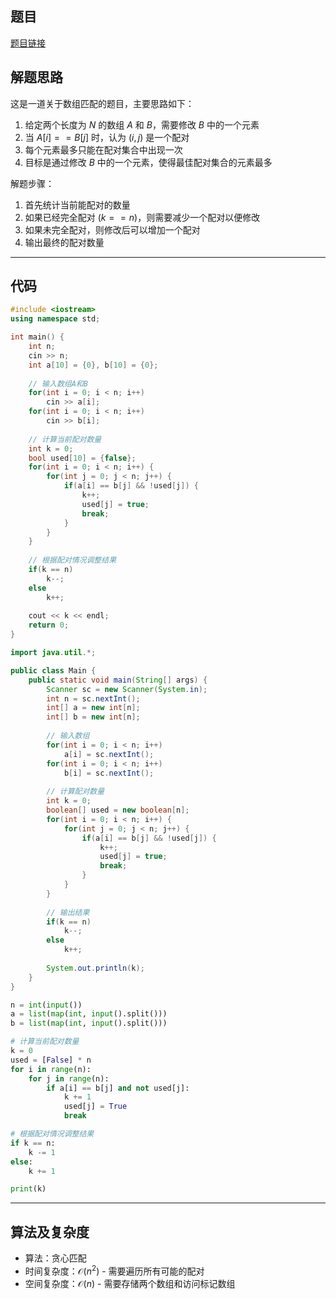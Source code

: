 ## 题目
[题目链接](https://www.nowcoder.com/practice/8baf0ea64dcb42258746f72224f8c4f5?tpId=182&tqId=372957&sourceUrl=/exam/oj&channenl=wgithub&fromPut=wgithub)

## 解题思路

这是一道关于数组匹配的题目，主要思路如下：

1. 给定两个长度为 $N$ 的数组 $A$ 和 $B$，需要修改 $B$ 中的一个元素
2. 当 $A[i]==B[j]$ 时，认为 $(i,j)$ 是一个配对
3. 每个元素最多只能在配对集合中出现一次
4. 目标是通过修改 $B$ 中的一个元素，使得最佳配对集合的元素最多

解题步骤：
1. 首先统计当前能配对的数量
2. 如果已经完全配对 $(k==n)$，则需要减少一个配对以便修改
3. 如果未完全配对，则修改后可以增加一个配对
4. 输出最终的配对数量

---

## 代码

```cpp
#include <iostream>
using namespace std;

int main() {
    int n;
    cin >> n;
    int a[10] = {0}, b[10] = {0};
    
    // 输入数组A和B
    for(int i = 0; i < n; i++)
        cin >> a[i];
    for(int i = 0; i < n; i++)
        cin >> b[i];
    
    // 计算当前配对数量
    int k = 0;
    bool used[10] = {false};
    for(int i = 0; i < n; i++) {
        for(int j = 0; j < n; j++) {
            if(a[i] == b[j] && !used[j]) {
                k++;
                used[j] = true;
                break;
            }
        }
    }
    
    // 根据配对情况调整结果
    if(k == n)
        k--;
    else
        k++;
        
    cout << k << endl;
    return 0;
}
```

```java
import java.util.*;

public class Main {
    public static void main(String[] args) {
        Scanner sc = new Scanner(System.in);
        int n = sc.nextInt();
        int[] a = new int[n];
        int[] b = new int[n];
        
        // 输入数组
        for(int i = 0; i < n; i++)
            a[i] = sc.nextInt();
        for(int i = 0; i < n; i++)
            b[i] = sc.nextInt();
            
        // 计算配对数量
        int k = 0;
        boolean[] used = new boolean[n];
        for(int i = 0; i < n; i++) {
            for(int j = 0; j < n; j++) {
                if(a[i] == b[j] && !used[j]) {
                    k++;
                    used[j] = true;
                    break;
                }
            }
        }
        
        // 输出结果
        if(k == n)
            k--;
        else
            k++;
            
        System.out.println(k);
    }
}
```

```python
n = int(input())
a = list(map(int, input().split()))
b = list(map(int, input().split()))

# 计算当前配对数量
k = 0
used = [False] * n
for i in range(n):
    for j in range(n):
        if a[i] == b[j] and not used[j]:
            k += 1
            used[j] = True
            break

# 根据配对情况调整结果
if k == n:
    k -= 1
else:
    k += 1

print(k)
```

---

## 算法及复杂度
- 算法：贪心匹配
- 时间复杂度：$\mathcal{O}(n^2)$ - 需要遍历所有可能的配对
- 空间复杂度：$\mathcal{O}(n)$ - 需要存储两个数组和访问标记数组